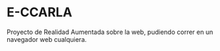 # E-CCARLA 

Proyecto de Realidad Aumentada sobre la web, pudiendo correr en un navegador web cualquiera.
